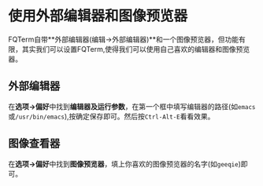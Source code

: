 使用外部编辑器和图像预览器
==========================
FQTerm自带**外部编辑器(编辑->外部编辑器)**和一个图像预览器，但功能有限，其实我们可以设置FQTerm,使得我们可以使用自己喜欢的编辑器和图像预览器。

外部编辑器
----------
在**选项->偏好**中找到**编辑器及运行参数**，在第一个框中填写编辑器的路径(如```emacs```或```/usr/bin/emacs```),按确定保存即可。然后按```Ctrl-Alt-E```看看效果。

图像查看器
----------
在**选项->偏好**中找到**图像预览器**，填上你喜欢的图像预览器的名字(如```geeqie```)即可。
